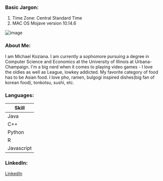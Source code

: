  ### Basic Jargon:
 1. Time Zone: Central Standard Time
 2. MAC OS Mojave version 10.14.6

![image](https://www.insidehighered.com/sites/default/server_files/styles/large/public/media/illini-union.jpg?itok=4RXuI9yJ)

### About Me:
I am Michael Koziana. I am currently a sophomore pursuing a degree in Computer Science and Economics at the University of Illinois at Urbana-Champaign. I'm a big nerd when it comes to playing video games - I love the oldies as well as League, lowkey addicted. My favorite category of food has to be 
Asian food. I love pho, ramen, bulgogi inspired dishes(big fan of korean food), tonkotsu, sushi, etc.

### Languages:

| Skill      |
|------------|
| Java       |
| C++        |
| Python     |
| R          |
| Javascript |

### LinkedIn:
[LinkedIn](https://www.linkedin.com/in/koziana/)
